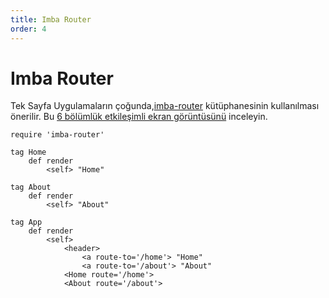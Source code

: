 ```yaml
---
title: Imba Router
order: 4
---
```


# Imba Router

Tek Sayfa Uygulamaların çoğunda,[imba-router](https://github.com/somebee/imba-router) kütüphanesinin kullanılması önerilir. Bu [6 bölümlük etkileşimli ekran görüntüsünü](https://scrimba.com/playlist/pMvYcg) inceleyin.

```text
require 'imba-router'

tag Home
    def render
        <self> "Home"

tag About
    def render
        <self> "About"

tag App
    def render
        <self>
            <header>
                <a route-to='/home'> "Home"
                <a route-to='/about'> "About"
            <Home route='/home'> 
            <About route='/about'>
```

